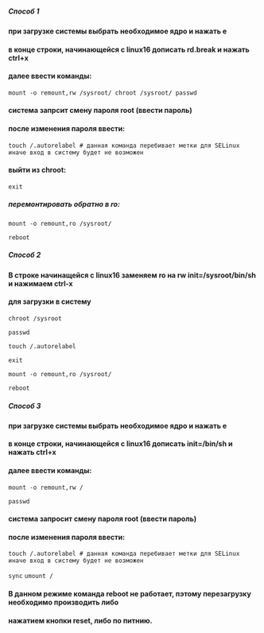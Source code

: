 ##### Способ 1

#### при загрузке системы выбрать необходимое ядро и нажать e
#### в конце строки, начинающейся с linux16 дописать rd.break и нажать ctrl+x

#### далее ввести команды:

`mount -o remount,rw /sysroot/
chroot /sysroot/
passwd`
#### система запрсит смену пароля root (ввести пароль)  

#### после изменения пароля ввести:

`touch /.autorelabel # данная команда перебивает метки для SELinux иначе вход
			в систему будет не возможен`

#### выйти из chroot:
`exit`

##### перемонтировать обратно в ro:
`mount -o remount,ro /sysroot/`

`reboot`

##### Способ 2

#### В строке начинащейся с linux16 заменяем ro на rw init=/sysroot/bin/sh и нажимаем сtrl-x
#### для загрузки в систему

`chroot /sysroot`

`passwd`

`touch /.autorelabel`

`exit`

`mount -o remount,ro /sysroot/`

`reboot`

##### Способ 3

#### при загрузке системы выбрать необходимое ядро и нажать e
#### в конце строки, начинающейся с linux16 дописать init=/bin/sh и нажать ctrl+x

#### далее ввести команды:

`mount -o remount,rw /`

`passwd`
#### система запросит смену пароля root (ввести пароль)

#### после изменения пароля ввести:

`touch /.autorelabel # данная команда перебивает метки для SELinux иначе вход
			в систему будет не возможен`

`sync`
`umount /`

#### В данном режиме команда reboot не работает, пэтому перезагрузку необходимо производить либо
#### нажатием кнопки reset,  либо по питнию. 
